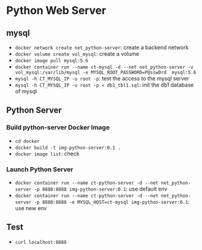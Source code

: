 # Python Web Server
## mysql
- `docker network create net_python-server`: create a backend network
- `docker volume create vol_mysql`: create a volume
- `docker image pull mysql:5.6`
- `docker container run --name ct-mysql -d --net net_python-server -v vol_mysql:/var/lib/mysql -e MYSQL_ROOT_PASSWORD=P@ssw0rd  mysql:5.6`
- `mysql -h CT_MYSQL_IP -u root -p`: test the access to the mysql server
- `mysql -h CT_MYSQL_IP -u root -p < db1_tbl1.sql`: init the db1 database of mysql


## Python Server
### Build python-server Docker Image
- `cd docker`
- `docker build -t img-python-server:0.1 .`
- `docker image list`: check

### Launch Python Server
- `docker container run --name ct-python-server -d --net net_python-server -p 8888:8888 img-python-server:0.1`: use default env
- `docker container run --name ct-python-server -d --net net_python-server -p 8888:8888 -e MYSQL_HOST=ct-mysql img-python-server:0.1`: use new env


## Test
- `curl localhost:8888`